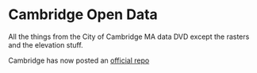 Cambridge Open Data
=================

All the things from the City of Cambridge MA data DVD except the rasters and the elevation stuff.

Cambridge has now posted an [official repo](https://github.com/cambridgegis/cambridgegis_data)
